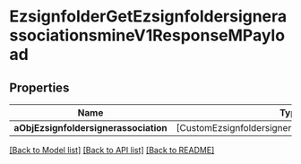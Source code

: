 # EzsignfolderGetEzsignfoldersignerassociationsmineV1ResponseMPayload

## Properties
Name | Type | Description | Notes
------------ | ------------- | ------------- | -------------
**aObjEzsignfoldersignerassociation** | [CustomEzsignfoldersignerassociationmineResponse] |  | 

[[Back to Model list]](../README.md#documentation-for-models) [[Back to API list]](../README.md#documentation-for-api-endpoints) [[Back to README]](../README.md)


